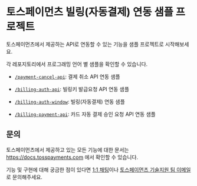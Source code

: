 # 토스페이먼츠 빌링(자동결제) 연동 샘플 프로젝트

토스페이먼츠에서 제공하는 API로 연동할 수 있는 기능을 샘플 프로젝트로 시작해보세요. 

각 레포지토리에서 프로그래밍 언어 별 샘플을 확인할 수 있습니다.

- [`/payment-cancel-api`](https://github.com/tosspayments/payment-samples/tree/main/payment-cancel-api): 결제 취소 API 연동 샘플

- [`/billing-auth-api`](https://github.com/tosspayments/billing-samples/tree/main/billing-auth-api): 빌링키 발급요청 API 연동 샘플

- [`/billing-auth-window`](https://github.com/tosspayments/billing-samples/tree/main/billing-auth-window): 빌링(자동결제) 연동 샘플

- [`/billing-payment-api`](https://github.com/tosspayments/billing-samples/tree/main/billing-payment-api): 카드 자동 결제 승인 요청 API 연동 샘플


## 문의

토스페이먼츠에서 제공하고 있는 모든 기능에 대한 문서는 https://docs.tosspayments.com 에서 확인할 수 있습니다.

기능 및 구현에 대해 궁금한 점이 있다면 [1:1 채팅](https://discord.com/invite/VdkfJnknD9)이나 [토스페이먼츠 기술지원 팀 이메일](techsupport@tosspayments.com)로 문의해주세요.


